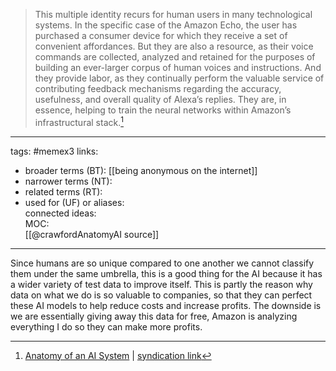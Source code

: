 > This multiple identity recurs for human users in many technological systems. In the specific case of the Amazon Echo, the user has purchased a consumer device for which they receive a set of convenient affordances. But they are also a resource, as their voice commands are collected, analyzed and retained for the purposes of building an ever-larger corpus of human voices and instructions. And they provide labor, as they continually perform the valuable service of contributing feedback mechanisms regarding the accuracy, usefulness, and overall quality of Alexa’s replies. They are, in essence, helping to train the neural networks within Amazon’s infrastructural stack.[^1]

[^1]: [Anatomy of an AI System](https://anatomyof.ai/) | [syndication link](tk) 

---
tags: #memex3 
links:  
- broader terms (BT):  [[being anonymous on the internet]] 
- narrower terms (NT):  
- related terms (RT):  
- used for (UF) or aliases:  
connected ideas:  
MOC:  
[[@crawfordAnatomyAI source]]

---
Since humans are so unique compared to one another we cannot classify them under the same umbrella, this is a good thing for the AI because it has a wider variety of test data to improve itself. This is partly the reason why data on what we do is so valuable to companies, so that they can perfect these AI models to help reduce costs and increase profits. The downside is we are essentially giving away this data for free, Amazon is analyzing everything I do so they can make more profits.